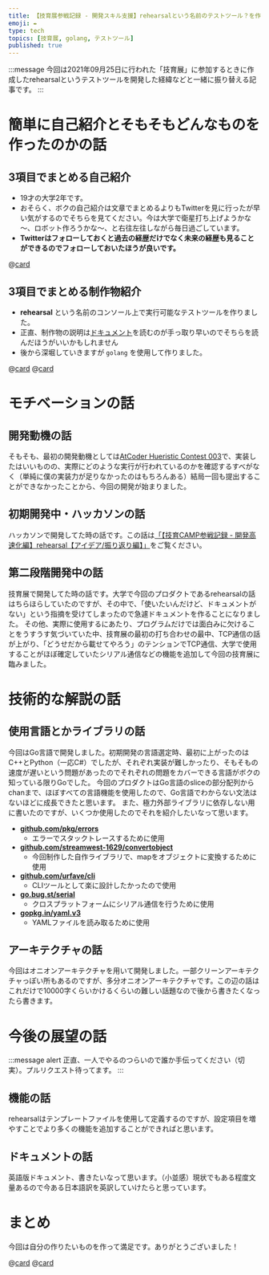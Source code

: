 ```yaml
---
title: 【技育展参戦記録 - 開発スキル支援】rehearsalという名前のテストツール？を作ったvol. 2
emoji: ✒
type: tech
topics: [技育展, golang, テストツール]
published: true
---
```


:::message
今回は2021年09月25日に行われた「技育展」に参加するときに作成したrehearsalというテストツールを開発した経緯などと一緒に振り替える記事です。
:::

# 簡単に自己紹介とそもそもどんなものを作ったのかの話

## 3項目でまとめる自己紹介

- 19才の大学2年です。
- おそらく、ボクの自己紹介は文章でまとめるよりもTwitterを見に行ったが早い気がするのでそちらを見てください。今は大学で衛星打ち上げようかな～、ロボット作ろうかな～、と右往左往しながら毎日過ごしています。
- **Twitterはフォローしておくと過去の経歴だけでなく未来の経歴も見ることができるのでフォローしておいたほうが良いです。**

@[card](https://twitter.com/streamwest1629)

## 3項目でまとめる制作物紹介
- **rehearsal** という名前のコンソール上で実行可能なテストツールを作りました。
- 正直、制作物の説明は[ドキュメント](https://rehearsal-open.github.io/about)を読むのが手っ取り早いのでそちらを読んだほうがいいかもしれません
- 後から深堀していきますが `golang` を使用して作りました。

@[card](https://github.com)
@[card](https://rehearsal-open.github.io)

# モチベーションの話
## 開発動機の話
そもそも、最初の開発動機としては[AtCoder Hueristic Contest 003](https://atcoder.jp/contests/ahc003)で、実装したはいいものの、実際にどのような実行が行われているのかを確認するすべがなく（単純に僕の実装力が足りなかったのはもちろんある）結局一回も提出することができなかったことから、今回の開発が始まりました。

## 初期開発中・ハッカソンの話
ハッカソンで開発してた時の話です。この話は[「【技育CAMP参戦記録 - 開発高速化編】rehearsal【アイデア/振り返り編】」](introduce_rehearsal-01)をご覧ください。

## 第二段階開発中の話
技育展で開発してた時の話です。大学で今回のプロダクトであるrehearsalの話はちらほらしていたのですが、その中で、「使いたいんだけど、ドキュメントがない」という指摘を受けてしまったので急遽ドキュメントを作ることになりました。
その他、実際に使用するにあたり、プログラムだけでは面白みに欠けることをうすうす気づいていた中、技育展の最初の打ち合わせの最中、TCP通信の話が上がり、「どうせだから載せてやろう」のテンションでTCP通信、大学で使用することがほぼ確定していたシリアル通信などの機能を追加して今回の技育展に臨みました。

# 技術的な解説の話
## 使用言語とかライブラリの話
今回はGo言語で開発しました。初期開発の言語選定時、最初に上がったのはC++とPython（一応C#）でしたが、それぞれ実装が難しかったり、そもそもの速度が遅いという問題があったのでそれぞれの問題をカバーできる言語がボクの知っている限りGoでした。
今回のプロダクトはGo言語のsliceの部分配列からchanまで、ほぼすべての言語機能を使用したので、Go言語でわからない文法はないほどに成長できたと思います。
また、極力外部ライブラリに依存しない用に書いたのですが、いくつか使用したのでそれを紹介したいなって思います。
- **[github.com/pkg/errors](https://pkg.go.dev/github.com/pkg/errors)**
    - エラーでスタックトレースするために使用
- **[github.com/streamwest-1629/convertobject](https://pkg.go.dev/github.com/streamwest-1629/convertobject)**
    - 今回制作した自作ライブラリで、mapをオブジェクトに変換するために使用
- **[github.com/urfave/cli](https://pkg.go.dev/github.com/urfave/cli)**
    - CLIツールとして楽に設計したかったので使用
- **[go.bug.st/serial](https://pkg.go.dev/go.bug.st/serial)**
    - クロスプラットフォームにシリアル通信を行うために使用
- **[gopkg.in/yaml.v3](https:/pkg.go.dev/gopkg.in/yaml.v3)**
    - YAMLファイルを読み取るために使用

## アーキテクチャの話
今回はオニオンアーキテクチャを用いて開発しました。一部クリーンアーキテクチャっぽい所もあるのですが、多分オニオンアーキテクチャです。この辺の話はこれだけで10000字くらいかけるくらいの難しい話題なので後から書きたくなったら書きます。

# 今後の展望の話
:::message alert
正直、一人でやるのつらいので誰か手伝ってください（切実）。プルリクエスト待ってます。
:::
## 機能の話
rehearsalはテンプレートファイルを使用して定義するのですが、設定項目を増やすことでより多くの機能を追加することができればと思います。

## ドキュメントの話
英語版ドキュメント、書きたいなって思います。（小並感）現状でもある程度文量あるので今ある日本語訳を英訳していけたらと思っています。

# まとめ
今回は自分の作りたいものを作って満足です。ありがとうございました！

@[card](https://github.com)
@[card](https://rehearsal-open.github.io)
